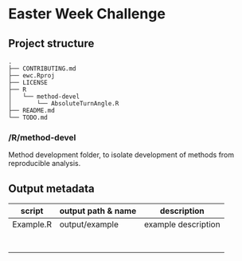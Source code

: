 # Easter Week Challenge




## Project structure
```
.
├── CONTRIBUTING.md
├── ewc.Rproj
├── LICENSE
├── R
│   └── method-devel
│       └── AbsoluteTurnAngle.R
├── README.md
└── TODO.md
```


### /R/method-devel
Method development folder, to isolate development of methods from reproducible analysis. 



## Output metadata

script               | output path & name            | description
---------------------|-------------------------------|--------------------
Example.R            | output/example                | example description
                     |                               | 
                     |                               | 
                     |                               | 
                     |                               | 
                     |                               | 
                     |                               | 
                     |                               | 
